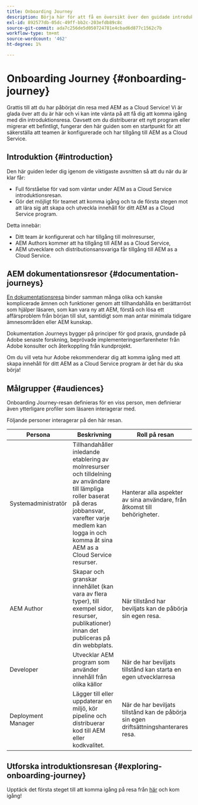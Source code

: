 ```yaml
---
title: Onboarding Journey
description: Börja här för att få en översikt över den guidade introduktionsresan som är tillgänglig för att förstå introduktionsupplevelsen.
exl-id: 892577db-05dc-49ff-bb2c-203efdb89c8c
source-git-commit: ada7c256de5d050724781e4cbad6d877c1562c7b
workflow-type: tm+mt
source-wordcount: '462'
ht-degree: 1%

---
```


# Onboarding Journey {#onboarding-journey}

Grattis till att du har påbörjat din resa med AEM as a Cloud Service! Vi är glada över att du är här och vi kan inte vänta på att få dig att komma igång med din introduktionsresa. Oavsett om du distribuerar ett nytt program eller migrerar ett befintligt, fungerar den här guiden som en startpunkt för att säkerställa att teamen är konfigurerade och har tillgång till AEM as a Cloud Service.

## Introduktion {#introduction}

Den här guiden leder dig igenom de viktigaste avsnitten så att du när du är klar får:

* Full förståelse för vad som väntar under AEM as a Cloud Service introduktionsresan.
* Gör det möjligt för teamet att komma igång och ta de första stegen mot att lära sig att skapa och utveckla innehåll för ditt AEM as a Cloud Service program.

Detta innebär:

* Ditt team är konfigurerat och har tillgång till molnresurser,
* AEM Authors kommer att ha tillgång till AEM as a Cloud Service,
* AEM utvecklare och distributionsansvariga får tillgång till AEM as a Cloud Service.

## AEM dokumentationsresor {#documentation-journeys}

[En dokumentationsresa](/help/journey-documentation/documentation-journeys.md) binder samman många olika och kanske komplicerade ämnen och funktioner genom att tillhandahålla en berättarröst som hjälper läsaren, som kan vara ny att AEM, förstå och lösa ett affärsproblem från början till slut, samtidigt som man antar minimala tidigare ämnesområden eller AEM kunskap.

Dokumentation Journeys bygger på principer för god praxis, grundade på Adobe senaste forskning, beprövade implementeringserfarenheter från Adobe konsulter och återkoppling från kundprojekt.

Om du vill veta hur Adobe rekommenderar dig att komma igång med att skapa innehåll för ditt AEM as a Cloud Service program är det här du ska börja!

## Målgrupper {#audiences}

Onboarding Journey-resan definieras för en viss person, men definierar även ytterligare profiler som läsaren interagerar med.

Följande personer interagerar på den här resan.

| Persona | Beskrivning | Roll på resan |
|---|---|---|
| Systemadministratör | Tillhandahåller inledande etablering av molnresurser och tilldelning av användare till lämpliga roller baserat på deras jobbansvar, varefter varje medlem kan logga in och komma åt sina AEM as a Cloud Service resurser. | Hanterar alla aspekter av sina användare, från åtkomst till behörigheter. |
| AEM Author | Skapar och granskar innehållet (kan vara av flera typer), till exempel sidor, resurser, publikationer) innan det publiceras på din webbplats. | När tillstånd har beviljats kan de påbörja sin egen resa. |
| Developer | Utvecklar AEM program som använder innehåll från olika källor | När de har beviljats tillstånd kan starta en egen utvecklarresa |
| Deployment Manager | Lägger till eller uppdaterar en miljö, kör pipeline och distribuerar kod till AEM eller kodkvalitet. | När de har beviljats tillstånd kan de påbörja sin egen driftsättningshanterares resa. |

## Utforska introduktionsresan {#exploring-onboarding-journey}

Upptäck det första steget till att komma igång på resa från [här](/help/journey-onboarding/sysadmin/get-started-onboarding-journey.md) och kom igång!
